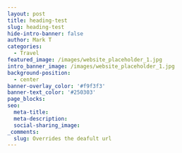```yaml
---
layout: post
title: heading-test
slug: heading-test
hide-intro-banner: false
author: Mark T
categories:
  - Travel
featured_image: /images/website_placeholder_1.jpg
intro_banner_image: /images/website_placeholder_1.jpg
background-position:
  - center
banner-overlay_color: '#f9f3f3'
banner-text_color: '#250303'
page_blocks:
seo:
  meta-title:
  meta-description:
  social-sharing_image:
_comments:
  slug: Overrides the deafult url
---
```



